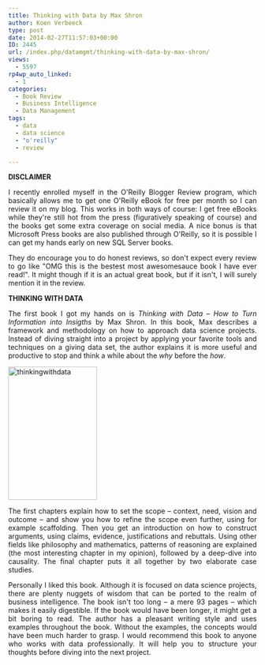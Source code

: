 ```yaml
---
title: Thinking with Data by Max Shron
author: Koen Verbeeck
type: post
date: 2014-02-27T11:57:03+00:00
ID: 2445
url: /index.php/datamgmt/thinking-with-data-by-max-shron/
views:
  - 5597
rp4wp_auto_linked:
  - 1
categories:
  - Book Review
  - Business Intelligence
  - Data Management
tags:
  - data
  - data science
  - "o'reilly"
  - review

---
```

<p style="text-align: justify">
  <b>DISCLAIMER</b>
</p>

<p style="text-align: justify">
  I recently enrolled myself in the O'Reilly Blogger Review program, which basically allows me to get one O'Reilly eBook for free per month so I can review it on my blog. This works in both ways of course: I get free eBooks while they're still hot from the press (figuratively speaking of course) and the books get some extra coverage on social media. A nice bonus is that Microsoft Press books are also published through O'Reilly, so it is possible I can get my hands early on new SQL Server books.
</p>

<p style="text-align: justify">
  They do encourage you to do honest reviews, so don't expect every review to go like "OMG this is the bestest most awesomesauce book I have ever read!". It might though if it is an actual great book, but if it isn't, I will surely mention it in the review.
</p>

<p style="text-align: justify">
  <b>THINKING WITH DATA</b>
</p>

<p style="text-align: justify">
  The first book I got my hands on is <i>Thinking with Data – How to Turn Information into Insigths</i> by Max Shron. In this book, Max describes a framework and methodology on how to approach data science projects. Instead of diving straight into a project by applying your favorite tools and techniques on a giving data set, the author explains it is more useful and productive to stop and think a while about the <i>why </i>before the <i>how</i>.
</p>

<p style="text-align: justify">
  <a href="http://shop.oreilly.com/product/0636920029182.do"><img class="alignnone size-full wp-image-2447" alt="thinkingwithdata" src="https://lessthandot.z19.web.core.windows.net/wp-content/uploads/2014/02/thinkingwithdata.gif" width="180" height="270" /></a>
</p>

<p style="text-align: justify">
  The first chapters explain how to set the scope – context, need, vision and outcome – and show you how to refine the scope even further, using for example scaffolding. Then you get an introduction on how to construct arguments, using claims, evidence, justifications and rebuttals. Using other fields like philosophy and mathematics, patterns of reasoning are explained (the most interesting chapter in my opinion), followed by a deep-dive into causality. The final chapter puts it all together by two elaborate case studies.
</p>

<p style="text-align: justify">
  Personally I liked this book. Although it is focused on data science projects, there are plenty nuggets of wisdom that can be ported to the realm of business intelligence. The book isn't too long – a mere 93 pages – which makes it easily digestible. If the book would have been longer, it might get a bit boring to read. The author has a pleasant writing style and uses examples throughout the book. Without the examples, the concepts would have been much harder to grasp. I would recommend this book to anyone who works with data professionally. It will help you to structure your thoughts before diving into the next project.
</p>